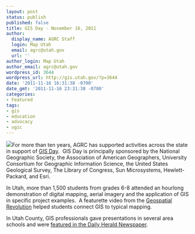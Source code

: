 ```yaml
---
layout: post
status: publish
published: false
title: GIS Day - November 16, 2011
author:
  display_name: AGRC Staff
  login: Map Utah
  email: agrc@utah.gov
  url: ''
author_login: Map Utah
author_email: agrc@utah.gov
wordpress_id: 3644
wordpress_url: http://gis.utah.gov/?p=3644
date: '2011-11-16 16:31:38 -0700'
date_gmt: '2011-11-16 23:31:38 -0700'
categories:
- Featured
tags:
- gis
- education
- advocacy
- ugic
---
```

<p><img src="{{ "/images/gallery/agrc-general/gis_day_slcc_2011.jpg" | prepend: site.baseurl }}" class="inline-text-left" />For more than ten years, AGRC has supported activities across the state in support of <a href="http://www.gisday.com/">GIS Day</a>.  GIS Day is principally sponsored by the National Geographic Society, the Association of American Geographers, University Consortium for Geographic Information Science, the United States Geological Survey, The Library of Congress, Sun Microsystems, Hewlett-Packard, and Esri.</p>
<p>In Utah, more than 1,500 students from grades 6-8 attended an hourlong demonstration of digital mapping, aerial imagery and the application of GIS in specific project examples.  A featurette video from the <a href="http://www.youtube.com/watch?v=uQ-OXgpF-wM&amp;feature=BFa&amp;list=SPB536E2CAE9CD2EE1&amp;lf=list_related">Geospatial Revolution</a> helped students connect GIS to typical mapping.</p>
<p>In Utah County, GIS professionals gave presentations in several area schools and were <a href="http://www.heraldextra.com/news/local/education/precollegiate/professional-volunteers-teach-students-gis-technology/article_02a78241-fef7-5e9a-bd4f-0b9d5f85d655.html">featured in the Daily Herald Newspaper</a>.</p>
